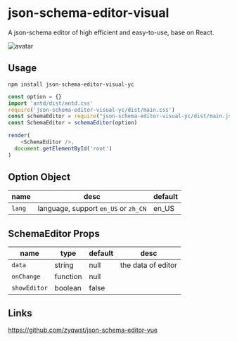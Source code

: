 # json-schema-editor-visual

A json-schema editor of high efficient and easy-to-use, base on React.

![avatar](json-schema-editor-visual.jpg)

## Usage

```
npm install json-schema-editor-visual-yc
```

```js
const option = {}
import 'antd/dist/antd.css'
require('json-schema-editor-visual-yc/dist/main.css')
const schemaEditor = require("json-schema-editor-visual-yc/dist/main.js");
const SchemaEditor = schemaEditor(option)

render(
    <SchemaEditor />,
  document.getElementById('root')
)
```

## Option Object

| name | desc | default |
| ---- | ----------- | --------- |
| `lang` | language, support `en_US` or `zh_CN` | en_US

## SchemaEditor Props

| name | type | default | desc
| ---- | ----------- | --------- | --------- |
| `data` | string | null | the data of editor
| `onChange`| function | null |
| `showEditor` | boolean | false |

## Links

<https://github.com/zyqwst/json-schema-editor-vue>
